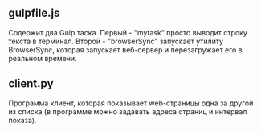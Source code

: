 ## gulpfile.js
Содержит два Gulp таска. Первый - "mytask" просто выводит строку текста в терминал. Второй - "browserSync" запускает утилиту BrowserSync, которая запускает веб-сервер и перезагружает его в реальном времени.

## client.py
Программа клиент, которая показывает web-страницы одна за другой из списка (в программе можно задавать адреса страниц и интервал показа).